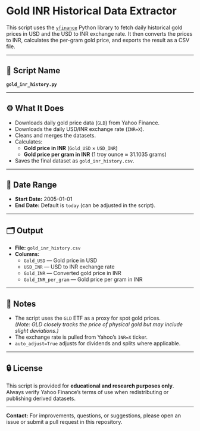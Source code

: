 # Gold INR Historical Data Extractor

This script uses the [`yfinance`](https://github.com/ranaroussi/yfinance) Python library to fetch daily historical gold prices in USD and the USD to INR exchange rate. It then converts the prices to INR, calculates the per-gram gold price, and exports the result as a CSV file.

---

## 📄 Script Name

**`gold_inr_history.py`**

---

## ⚙️ What It Does

- Downloads daily gold price data (`GLD`) from Yahoo Finance.
- Downloads the daily USD/INR exchange rate (`INR=X`).
- Cleans and merges the datasets.
- Calculates:
  - **Gold price in INR** (`Gold_USD` × `USD_INR`)
  - **Gold price per gram in INR** (1 troy ounce ≈ 31.1035 grams)
- Saves the final dataset as `gold_inr_history.csv`.

---

## 📅 Date Range

- **Start Date:** 2005-01-01  
- **End Date:** Default is `today` (can be adjusted in the script).

---

## 🗂️ Output

- **File:** `gold_inr_history.csv`
- **Columns:**
  - `Gold_USD` — Gold price in USD
  - `USD_INR` — USD to INR exchange rate
  - `Gold_INR` — Converted gold price in INR
  - `Gold_INR_per_gram` — Gold price per gram in INR

---

## 📌 Notes

- The script uses the `GLD` ETF as a proxy for spot gold prices.  
  *(Note: GLD closely tracks the price of physical gold but may include slight deviations.)*
- The exchange rate is pulled from Yahoo’s `INR=X` ticker.
- `auto_adjust=True` adjusts for dividends and splits where applicable.

---

## 🔒 License

This script is provided for **educational and research purposes only**.  
Always verify Yahoo Finance’s terms of use when redistributing or publishing derived datasets.

---

**Contact:** For improvements, questions, or suggestions, please open an issue or submit a pull request in this repository.

